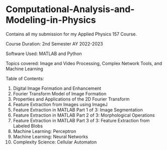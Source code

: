 # Computational-Analysis-and-Modeling-in-Physics
Contains all my submission for my Applied Physics 157 Course.

Course Duration: 2nd Semester AY 2022-2023

Software Used: MATLAB and Python

Topics covered:
Image and Video Processing, Complex Network Tools, and Machine Learning

Table of Contents:

1. Digital Image Formation and Enhancement
2. Fourier Transform Model of Image Formation 
3. Properties and Applications of the 2D Fourier Transform
4. Feature Extraction from Images using ImageJ
5. Feature Extraction in MATLAB Part 1 of 3: Image Segmentation
6. Feature Extraction in MATLAB Part 2 of 3: Morphological Operations
7. Feature Extraction in MATLAB Part 3 of 3: Feature Extraction from Labeled Blobs
8. Machine Learning: Perceptron
9. Machine Learning: Neural Networks 
10. Complexity Science: Cellular Automaton

